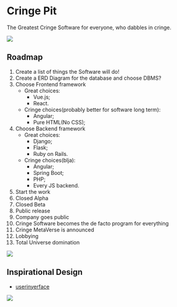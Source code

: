# Cringe Pit

The Greatest Cringe Software for everyone, who dabbles in cringe.

![](https://i.imgur.com/waxVImv.png)

## Roadmap

1. Create a list of things the Software will do!
2. Create a ERD Diagram for the database and choose DBMS?
3. Choose Frontend framework
   - Great choices:
      - Vue.js;
      - React.
   - Cringe choices(probably better for software long term):
      - Angular;
      - Pure HTML(No CSS);
4. Choose Backend framework
   - Great choices:
      - Django;
      - Flask;
      - Ruby on Rails.
   - Cringe choices(blja):
      - Angular;
      - Spring Boot;
      - PHP;
      - Every JS backend.
5. Start the work
6. Closed Alpha
7. Closed Beta
8. Public release
9. Company goes public
10. Cringe Software becomes the de facto program for everything
11. Cringe MetaVerse is announced
12. Lobbying
13. Total Universe domination
      
    



![](https://i.imgur.com/waxVImv.png)


## Inspirational Design

- [userinyerface](https://userinyerface.com)

![](https://i.imgur.com/waxVImv.png)
